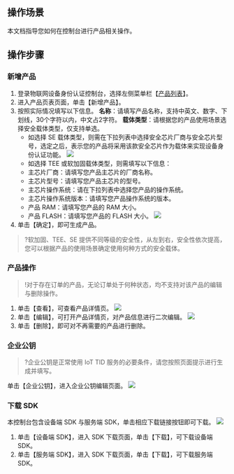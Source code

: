 ## 操作场景
本文档指导您如何在控制台进行产品相关操作。

## 操作步骤
### 新增产品
1. 登录物联网设备身份认证控制台，选择左侧菜单栏【[产品列表](https://console.cloud.tencent.com/iottid/uproducts)】。
2. 进入产品页表页面，单击【新增产品】。
3. 按照实际情况填写以下信息。
 **名称**：请填写产品名称，支持中英文、数字、下划线，30个字符以内，中文占2字符。
 **载体类型**：请根据您的产品使用场景选择安全载体类型，仅支持单选。
    - 如选择 SE 载体类型，则需在下拉列表中选择安全芯片厂商与安全芯片型号，选定之后，表示您的产品将采用该款安全芯片作为载体来实现设备身份认证功能。
    ![](https://main.qcloudimg.com/raw/714e5bdad32558a467a7fa564e40da47.png)
    - 如选择 TEE 或软加固载体类型，则需填写以下信息：
     - 主芯片厂商：请填写您产品主芯片的厂商名称。
     - 主芯片型号：请填写您产品主芯片的型号。
     - 主芯片操作系统：请在下拉列表中选择您产品的操作系统。
     - 主芯片操作系统版本：请填写您产品操作系统的版本。
     - 产品 RAM：请填写您产品的 RAM 大小。
     - 产品 FLASH：请填写您产品的 FLASH 大小。
  ![](https://main.qcloudimg.com/raw/392482ea889d68ba8ad6a14109ca48e1.png)
4. 单击【确定】，即可生成产品。

>?软加固、TEE、SE 提供不同等级的安全性，从左到右，安全性依次提高，您可以根据产品的使用场景确定使用何种方式的安全载体。

### 产品操作
>!对于存在订单的产品，无论订单处于何种状态，均不支持对该产品的编辑与删除操作。

1. 单击【查看】，可查看产品详情页。
![](https://main.qcloudimg.com/raw/d5a5e90e7df888a400e16b23ba9e92e9.png)
2. 单击【编辑】，可打开产品详情页，对产品信息进行二次编辑。
![](https://main.qcloudimg.com/raw/93c1bad6e901aba3c5c4d4f18859689d.png)
3. 单击【删除】，即可对不再需要的产品进行删除。



### 企业公钥
>?企业公钥是正常使用 IoT TID 服务的必要条件，请您按照页面提示进行生成并填写。

单击【企业公钥】，进入企业公钥编辑页面。
![](https://main.qcloudimg.com/raw/6e6a772acefb52b71c07b2d736d61126.png)



### 下载 SDK
本控制台包含设备端 SDK 与服务端 SDK，单击相应下载链接按钮即可下载。
![](https://main.qcloudimg.com/raw/35f64c9d99290cc818fa2724715122cc.png)
1. 单击【设备端 SDK】，进入 SDK 下载页面，单击【下载】，可下载设备端 SDK。
2. 单击【服务端 SDK】，进入 SDK 下载页面，单击【下载】，可下载服务端 SDK。


